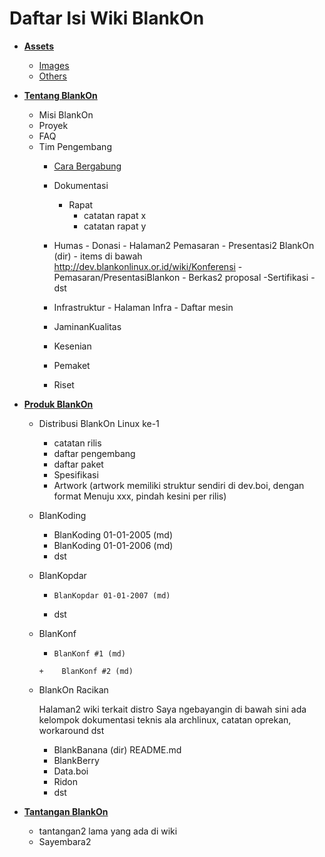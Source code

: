 # Daftar Isi Wiki BlankOn
- [**Assets**](/Assets)
  - [Images](/Assets/Images)
  - [Others](/Assets/Others)
        
- [**Tentang BlankOn**](/README.md)
  - Misi BlankOn
  - Proyek
  - FAQ
  - Tim Pengembang
	+ [Cara Bergabung](Memulai.md)
	+ Dokumentasi
	  - Rapat
	    - catatan rapat x
	    - catatan rapat y

	+ Humas
          - Donasi
          -  Halaman2 Pemasaran
           - Presentasi2 BlankOn (dir)
            -    items di bawah http://dev.blankonlinux.or.id/wiki/Konferensi
             -   Pemasaran/PresentasiBlankon
            - Berkas2 proposal
            -Sertifikasi
            - dst

	+ Infrastruktur
          - Halaman Infra
          - Daftar mesin

	+ JaminanKualitas
	+ Kesenian
	+ Pemaket
	+ Riset
	
- [**Produk BlankOn**](/README.md)
  - Distribusi BlankOn Linux ke-1
       + catatan rilis
       + daftar pengembang
       + daftar paket
       + Spesifikasi
       + Artwork (artwork memiliki struktur sendiri di dev.boi, dengan format Menuju xxx, pindah kesini per rilis)
          
   - BlanKoding
       +  BlanKoding 01-01-2005 (md)
       +  BlanKoding 01-01-2006 (md)
       +    dst
       
   - BlanKopdar
       +     BlanKopdar 01-01-2007 (md)
        +    dst
  - BlanKonf
       +     BlanKonf #1 (md)
        +    BlanKonf #2 (md)
	
   -  BlankOn Racikan
       
       Halaman2 wiki terkait distro
            Saya ngebayangin di bawah sini ada kelompok dokumentasi teknis ala archlinux, catatan oprekan, workaround dst
        + BlankBanana (dir)
            README.md
        + BlankBerry
        + Data.boi
        + Ridon
        + dst


- [**Tantangan BlankOn**](/README.md)
   - tantangan2 lama yang ada di wiki
   - Sayembara2
   
